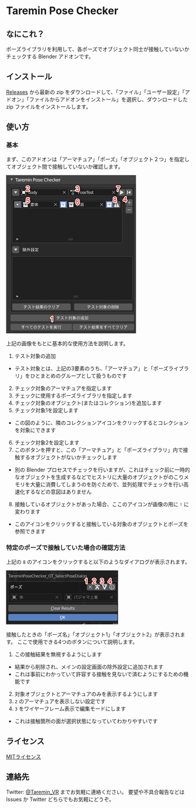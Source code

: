# Taremin Pose Checker

## なにこれ？

ポーズライブラリを利用して、各ポーズでオブジェクト同士が接触していないかチェックする Blender アドオンです。


## インストール

[Releases](./releases) から最新の zip をダウンロードして、「ファイル」「ユーザー設定」「アドオン」「ファイルからアドオンをインストール」を選択し、ダウンロードした zip ファイルをインストールします。

## 使い方

### 基本

まず、このアドオンは「アーマチュア」「ポーズ」「オブジェクト２つ」を指定してオブジェクト間で接触していないか確認します。

![基本的な使い方](./image/basic_usage.png)

上記の画像をもとに基本的な使用方法を説明します。

1. テスト対象の追加
  - テスト対象とは、上記の3要素のうち、「アーマチュア」と「ポーズライブラリ」をひとまとめのグループとして扱うものです
2. チェック対象のアーマチュアを指定します
3. チェックに使用するポーズライブラリを指定します
4. チェック対象のオブジェクト(またはコレクション)を追加します
5. チェック対象1を設定します
  - この図のように、隣のコレクションアイコンをクリックするとコレクションを対象にできます
6. チェック対象2を設定します
7. このボタンを押すと、この「アーマチュア」と「ポーズライブラリ」内で接触するオブジェクトがないかチェックします
  - 別の Blender プロセスでチェックを行いますが、これはチェック前に一時的なオブジェクトを生成するなどでヒストリに大量のオブジェクトがのこりメモリを大量に消費してしまうのを防ぐためで、並列処理でチェックを行い高速化するなどの意図はありません
8. 接触しているオブジェクトがあった場合、ここのアイコンが画像の用に `!` に変わります
  - このアイコンをクリックすると接触している対象のオブジェクトとポーズを参照できます


### 特定のポーズで接触していた場合の確認方法

上記の `8` のアイコンをクリックすると以下のようなダイアログが表示されます。

![ダイアログ](./image/dialog.png)

接触したときの「ポーズ名」「オブジェクト1」「オブジェクト2」が表示されます。
ここで使用できる4つのボタンについて説明します。

1. この接触結果を無視するようにします
  - 結果から削除され、メインの設定画面の除外設定に追加されます
  - これは事前にわかっていて許容する接触を見ないで済むようにするための機能です
2. 対象オブジェクトとアーマチュアのみを表示するようにします
3. `2` のアーマチュアを表示しない設定です
4. `3` をワイヤーフレーム表示で編集モードにします
  - これは接触箇所の面が選択状態になっていてわかりやすいです


## ライセンス

[MITライセンス](./LICENSE)


## 連絡先

Twitter: [@Taremin_VR](https://twitter.com/Taremin_VR) までお気軽に連絡ください。
要望や不具合報告などは Issues か Twitter どちらでもお気軽にどうぞ。